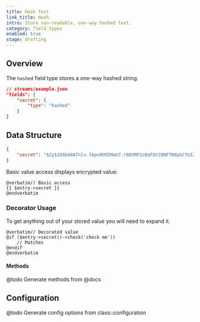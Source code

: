```yaml
---
title: Hash Text
link_title: Hash
intro: Store non-readable, one-way hashed text.
category: field_types
enabled: true
stage: drafting
---
```


## Overview

The `hashed` field type stores a one-way hashed string.

```json
// streams/example.json
"fields": {
    "secret": {
        "type": "hashed"
    }
}
```

## Data Structure

```json
{
    "secret": "$2y$10$bd4ATnlv.fApn0OGSMwU7.rBOUMP2cBaFQY20NFTNdpGCYUIZMEMm"
}
```

Basic value access displays encrypted value:

```blade
@verbatim// Basic access
{{ $entry->secret }}
@endverbatim
```

### Decorator Usage

To get anything out of your stored value you will need to expand it.

```blade
@verbatim// Decorated value
@if ($entry->secret()->check('check me'))
    // Matches
@endif
@endverbatim
```

#### Methods

@todo Generate methods from @docs



## Configuration

@todo Generate config options from class::configuration
